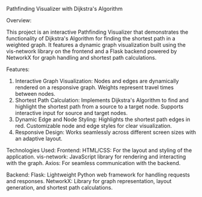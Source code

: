 Pathfinding Visualizer with Dijkstra's Algorithm

Overview:

This project is an interactive Pathfinding Visualizer that demonstrates the functionality of Dijkstra's Algorithm for finding the shortest path in a weighted graph. It features a dynamic graph visualization built using the vis-network library on the frontend and a Flask backend powered by NetworkX for graph handling and shortest path calculations.

Features:

1. Interactive Graph Visualization:
Nodes and edges are dynamically rendered on a responsive graph.
Weights represent travel times between nodes.
2. Shortest Path Calculation:
Implements Dijkstra's Algorithm to find and highlight the shortest path from a source to a target node.
Supports interactive input for source and target nodes.
3. Dynamic Edge and Node Styling:
Highlights the shortest path edges in red.
Customizable node and edge styles for clear visualization.
4. Responsive Design:
Works seamlessly across different screen sizes with an adaptive layout.

Technologies Used:
Frontend:
HTML/CSS: For the layout and styling of the application.
vis-network: JavaScript library for rendering and interacting with the graph.
Axios: For seamless communication with the backend.

Backend:
Flask: Lightweight Python web framework for handling requests and responses.
NetworkX: Library for graph representation, layout generation, and shortest path calculations.
